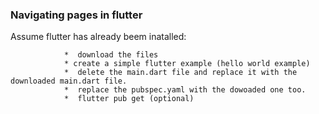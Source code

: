 ### Navigating pages in flutter
Assume flutter has already beem inatalled:

                *  download the files
                * create a simple flutter example (hello world example)
                *  delete the main.dart file and replace it with the downloaded main.dart file.
                *  replace the pubspec.yaml with the dowoaded one too. 
                *  flutter pub get (optional)

